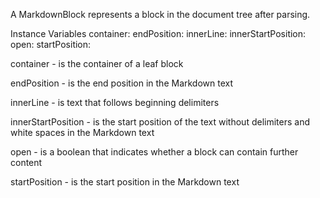 A MarkdownBlock represents a block in the document tree after parsing.

Instance Variables
	container:					<MarkdownContainerBlock>
	endPosition:				<SmallInteger>
	innerLine:					<ByteString>
	innerStartPosition:	<SmallInteger>
	open:							<Boolean>
	startPosition:			<SmallInteger>

container
	- is the container of a leaf block

endPosition
	- is the end position in the Markdown text

innerLine
	- is text that follows beginning delimiters

innerStartPosition
	- is the start position of the text without delimiters and white spaces in the Markdown text

open
	- is a boolean that indicates whether a block can contain further content

startPosition
	- is the start position in the Markdown text
